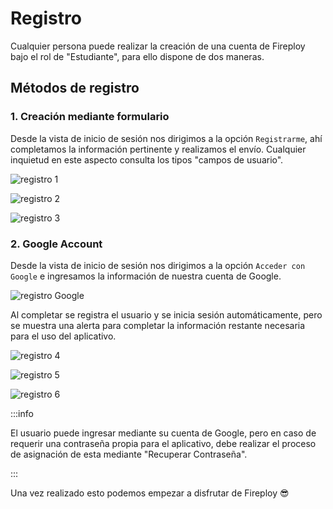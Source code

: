 # Registro

Cualquier persona puede realizar la creación de una cuenta de Fireploy bajo el rol de "Estudiante", para ello dispone de dos maneras.

## Métodos de registro

### 1. Creación mediante formulario

Desde la vista de inicio de sesión nos dirigimos a la opción `Registrarme`, ahí completamos la información pertinente y realizamos el envío. Cualquier inquietud en este aspecto consulta los tipos "campos de usuario".

![registro 1](/img/registro/registro-1.png)

![registro 2](/img/registro/registro-2.png)

![registro 3](/img/registro/registro-3.png)

### 2. Google Account

Desde la vista de inicio de sesión nos dirigimos a la opción `Acceder con Google` e ingresamos la información de nuestra cuenta de Google.

![registro Google](/img/registro/registro-google.png)

Al completar se registra el usuario y se inicia sesión automáticamente, pero se muestra una alerta para completar la información restante necesaria para el uso del aplicativo.

![registro 4](/img/registro/registro-4.png)

![registro 5](/img/registro/registro-5.png)

![registro 6](/img/registro/registro-6.png)

:::info

El usuario puede ingresar mediante su cuenta de Google, pero en caso de requerir una contraseña propia para el aplicativo, debe realizar el proceso de asignación de esta mediante "Recuperar Contraseña".

:::

Una vez realizado esto podemos empezar a disfrutar de Fireploy 😎
